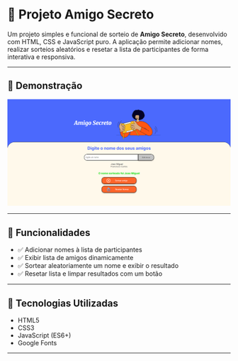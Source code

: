 # 🎁 Projeto Amigo Secreto

Um projeto simples e funcional de sorteio de **Amigo Secreto**, desenvolvido com HTML, CSS e JavaScript puro. A aplicação permite adicionar nomes, realizar sorteios aleatórios e resetar a lista de participantes de forma interativa e responsiva.

---

## 📸 Demonstração

![Demonstração do Amigo Secreto](./assets/home-amigo-secreto.png)

---

## 🧩 Funcionalidades

- ✅ Adicionar nomes à lista de participantes
- ✅ Exibir lista de amigos dinamicamente
- ✅ Sortear aleatoriamente um nome e exibir o resultado
- ✅ Resetar lista e limpar resultados com um botão
  
---

## 🚀 Tecnologias Utilizadas

- HTML5
- CSS3
- JavaScript (ES6+)
- Google Fonts

---
